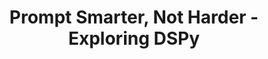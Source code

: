 ---
toc: true
layout: post
description: The last blog you need to understand DSPy
categories: [LLM, Prompt Engineering]
title: Prompt Smarter, Not Harder - Exploring DSPy
image: images/dspy_1.png
---